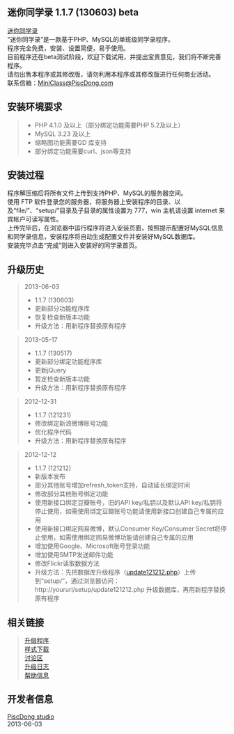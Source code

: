 迷你同学录 1.1.7 (130603) beta
-------------
[迷你同学录](http://mini_class.piscdong.com/)  
“迷你同学录”是一款基于PHP、MySQL的单班级同学录程序。  
程序完全免费，安装、设置简便，易于使用。  
目前程序还在beta测试阶段，欢迎下载试用，并提出宝贵意见，我们将不断完善程序。  
请勿出售本程序或其修改版，请勿利用本程序或其修改版进行任何商业活动。  
联系信箱：<MiniClass@PiscDong.com>

安装环境要求
-------------
>* PHP 4.1.0 及以上（部分绑定功能需要PHP 5.2及以上）
>* MySQL 3.23 及以上
>* 缩略图功能需要GD 库支持
>* 部分绑定功能需要curl、json等支持

安装过程
-------------
程序解压缩后将所有文件上传到支持PHP、MySQL的服务器空间。  
使用 FTP 软件登录您的服务器，将服务器上安装程序的目录、以及“file/”、“setup/”目录及子目录的属性设置为 777，win 主机请设置 internet 来宾帐户可读写属性。  
上传完毕后，在浏览器中运行程序将进入安装页面，按照提示配置好MySQL信息和同学录信息，安装程序将自动生成配置文件并安装好MySQL数据库。  
安装完毕点击“完成”则进入安装好的同学录首页。

升级历史
-------------
>2013-06-03
>* 1.1.7 (130603)
>* 更新部分功能程序库
>* 恢复检查新版本功能
>* 升级方法：用新程序替换原有程序

>2013-05-17
>* 1.1.7 (130517)
>* 更新部分绑定功能程序库
>* 更新jQuery
>* 暂定检查新版本功能
>* 升级方法：用新程序替换原有程序

>2012-12-31
>* 1.1.7 (121231)
>* 修改绑定新浪微博账号功能
>* 优化程序代码
>* 升级方法：用新程序替换原有程序

>2012-12-12
>* 1.1.7 (121212)
>* 新版本发布
>* 部分其他账号增加refresh_token支持，自动延长绑定时间
>* 修改部分其他账号绑定功能
>* 使用新接口绑定豆瓣账号，旧的API key/私钥以及默认API key/私钥将停止使用，如需使用绑定豆瓣账号功能请使用新接口创建自己专属的应用
>* 使用新接口绑定网易微博，默认Consumer Key/Consumer Secret将停止使用，如需使用绑定网易微博功能请创建自己专属的应用
>* 增加使用Google、Microsoft账号登录功能
>* 增加使用SMTP发送邮件功能
>* 修改Flickr读取数据方法
>* 升级方法：先把数据库升级程序（[update121212.php](https://github.com/piscdong/mini_class/tree/update)）上传到“setup/”，通过浏览器访问：http://yoururl/setup/update121212.php 升级数据库，再用新程序替换原有程序

相关链接
-------------
>[升级程序](https://github.com/piscdong/mini_class/tree/update)  
>[样式下载](https://github.com/piscdong/mini_class/tree/skin)  
>[讨论区](https://github.com/piscdong/mini_class/issues)  
>[升级日志](https://github.com/piscdong/mini_class/wiki/Log)  
>[帮助信息](https://github.com/piscdong/mini_class/wiki/Help)

开发者信息
-------------
[PiscDong studio](http://www.piscdong.com/)  
2013-06-03
